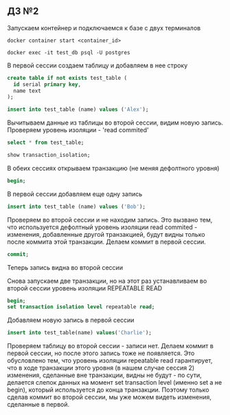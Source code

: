 ## ДЗ №2

Запускаем контейнер и подключаемся к базе с двух терминалов

`
docker container start <container_id>
`

`
docker exec -it test_db psql -U postgres
`

В первой сессии создаем таблицу и добавляем в нее строку

```sql
create table if not exists test_table (
  id serial primary key,
  name text
);

insert into test_table (name) values ('Alex');
```

Вычитываем данные из таблицы во второй сессии, видим новую запись. Проверяем уровень изоляции - 'read commited'

```sql
select * from test_table;

show transaction_isolation;
```

В обеих сессиях открываем транзакцию (не меняя дефолтного уровня)

```sql
begin;
```

В первой сессии добавляем еще одну запись

```sql
insert into test_table (name) values ('Bob');
```

Проверяем во второй сессии и не находим запись. Это вызвано тем, что используется дефолтный уровень изоляции read commited - изменения, добавленные другой транзакцией, будут видны только после коммита этой транзакции.
Делаем коммит в первой сессии.

```sql
commit;
```

Теперь запись видна во второй сессии

Снова запускаем две транзакции, но на этот раз устанавливаем во второй сессии уровень изоляции REPEATABLE READ

```sql
begin;
set transaction isolation level repeatable read;
```

Добавляем новую запись в первой сессии

```sql
insert into test_table(name) values('Charlie');
```

Проверяем таблицу во второй сессии - записи нет. Делаем коммит в первой сессии, но после этого запись тоже не появляется.
Это обусловлено тем, что уровень изоляции repeatable read гарантирует, что в ходе транзакции этого уровня (в нашем случае сессия 2) изменения, сделанные вне транзакции, видны не будут - по сути, делается слепок данных на момент set transaction level (именно set а не begin), который используется до конца транзакции. Поэтому только сделав коммит во второй сессии, мы уже можем видеть изменения, сделанные в первой.
